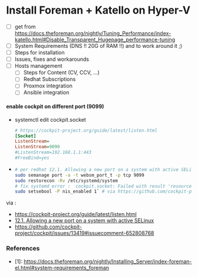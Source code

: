 # Install Foreman + Katello on Hyper-V

- [ ] get from  https://docs.theforeman.org/nightly/Tuning_Performance/index-katello.html#Disable_Transparent_Hugepage_performance-tuning
 - [ ] System Requirements (DNS !! 20G of RAM !!) and to work around it ;)
 - [ ] Steps for installation
 - [ ] Issues, fixes and workarounds
- [ ] Hosts management
  - [ ] Steps for Content (CV, CCV, ...)
  - [ ] Redhat Subscriptions
  - [ ] Proxmox integration
  - [ ] Ansible integration

#### enable cockpit on different port (9099)
 - systemctl edit cockpit.socket
   ```ini
   # https://cockpit-project.org/guide/latest/listen.html
   [Socket]
   ListenStream=
   ListenStream=9099
   #ListenStream=192.168.1.1:443
   #FreeBind=yes
   ```
-
  ```bash
  # per redhat 12.1. Allowing a new port on a system with active SELinux
  sudo semanage port -a -t websm_port_t -p tcp 9099
  sudo restorecon -Rv /etc/systemd/system
  # fix systemd error :  cockpit.socket: Failed with result 'resources'.
  sudo setsebool -P nis_enabled 1` # via https://github.com/cockpit-project/cockpit/issues/13419#issuecomment-652808768
  ```
via :
- https://cockpit-project.org/guide/latest/listen.html
- [12.1. Allowing a new port on a system with active SELinux](https://access.redhat.com/documentation/en-us/red_hat_enterprise_linux/8/html-single/managing_systems_using_the_rhel_8_web_console/index#allowing-a-new-port-with-selinux_configuring-the-web-console-listening-port)
- https://github.com/cockpit-project/cockpit/issues/13419#issuecomment-652808768

### References
* <a id="1">[1]</a>: https://docs.theforeman.org/nightly/Installing_Server/index-foreman-el.html#system-requirements_foreman
